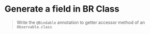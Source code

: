 <h1> Generate a field in BR Class</h1>

> Write the <code>@Bindable</code> annotation to getter accessor method of an <code>Observable.class</code> 

